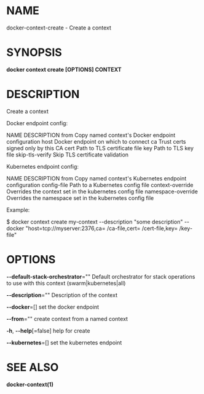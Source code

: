 # NAME

docker-context-create - Create a context

# SYNOPSIS

**docker context create \[OPTIONS\] CONTEXT**

# DESCRIPTION

Create a context

Docker endpoint config:

NAME DESCRIPTION from Copy named context's Docker endpoint configuration host Docker endpoint on which to connect ca Trust certs signed only by this CA cert Path to TLS certificate file key Path to TLS key file skip-tls-verify Skip TLS certificate validation

Kubernetes endpoint config:

NAME DESCRIPTION from Copy named context's Kubernetes endpoint configuration config-file Path to a Kubernetes config file context-override Overrides the context set in the kubernetes config file namespace-override Overrides the namespace set in the kubernetes config file

Example:

$ docker context create my-context --description "some description" --docker "host=tcp://myserver:2376,ca= /ca-file,cert= /cert-file,key= /key-file"

# OPTIONS

**--default-stack-orchestrator**="" Default orchestrator for stack operations to use with this context (swarm|kubernetes|all)

**--description**="" Description of the context

**--docker**=\[\] set the docker endpoint

**--from**="" create context from a named context

**-h**, **--help**\[=false\] help for create

**--kubernetes**=\[\] set the kubernetes endpoint

# SEE ALSO

**docker-context(1)**
